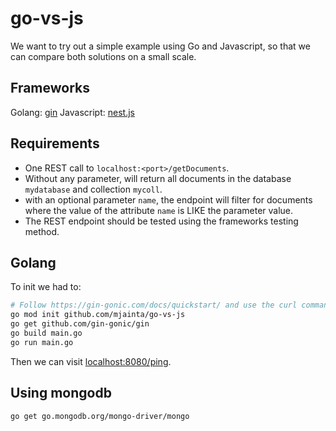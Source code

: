 # go-vs-js

We want to try out a simple example using Go and Javascript, so that we can compare both solutions on a small scale.

## Frameworks

Golang: [gin](https://gin-gonic.com/)
Javascript: [nest.js](https://nestjs.com/)

## Requirements

* One REST call to `localhost:<port>/getDocuments`.
* Without any parameter, will return all documents in the database `mydatabase` and collection `mycoll`.
* with an optional parameter `name`, the endpoint will filter for documents where the value of the attribute `name` is LIKE the parameter value.
* The REST endpoint should be tested using the frameworks testing method.

## Golang

To init we had to:
```bash
# Follow https://gin-gonic.com/docs/quickstart/ and use the curl command to get the main.go
go mod init github.com/mjainta/go-vs-js
go get github.com/gin-gonic/gin
go build main.go
go run main.go
```

Then we can visit [localhost:8080/ping](localhost:8080/ping).

## Using mongodb

```bash
go get go.mongodb.org/mongo-driver/mongo
```
